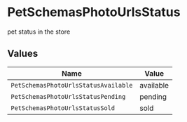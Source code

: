# PetSchemasPhotoUrlsStatus

pet status in the store


## Values

| Name                                 | Value                                |
| ------------------------------------ | ------------------------------------ |
| `PetSchemasPhotoUrlsStatusAvailable` | available                            |
| `PetSchemasPhotoUrlsStatusPending`   | pending                              |
| `PetSchemasPhotoUrlsStatusSold`      | sold                                 |